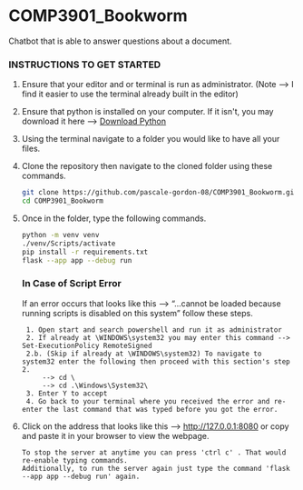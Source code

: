 # COMP3901_Bookworm
Chatbot that is able to answer questions about a document.

### INSTRUCTIONS TO GET STARTED
1. Ensure that your editor and or terminal is run as administrator. (Note --> I find it easier to use the terminal already built in the editor)
2. Ensure that python is installed on your computer. If it isn't, you may download it here --> [Download Python](https://www.python.org/downloads/) 
3. Using the terminal navigate to a folder you would like to have all your files.
4. Clone the repository then navigate to the cloned folder using these commands.
    ```bash
    git clone https://github.com/pascale-gordon-08/COMP3901_Bookworm.git
    cd COMP3901_Bookworm
    ```
5. Once in the folder, type the following commands.
    ```bash
    python -m venv venv
    ./venv/Scripts/activate
    pip install -r requirements.txt
    flask --app app --debug run
    ```
    ### In Case of Script Error
    
    If an error occurs that looks like this --> “...cannot be loaded because running scripts is disabled on this system” follow these steps.
    
        1. Open start and search powershell and run it as administrator
        2. If already at \WINDOWS\system32 you may enter this command --> Set-ExecutionPolicy RemoteSigned
        2.b. (Skip if already at \WINDOWS\system32) To navigate to system32 enter the following then proceed with this section's step 2.
            --> cd \
            --> cd .\Windows\System32\
        3. Enter Y to accept
        4. Go back to your terminal where you received the error and re-enter the last command that was typed before you got the error.
       
6. Click on the address that looks like this --> http://127.0.0.1:8080 or copy and paste it in your browser to view the webpage.
    ```
    To stop the server at anytime you can press 'ctrl c' . That would re-enable typing commands.
    Additionally, to run the server again just type the command 'flask --app app --debug run' again.
   ```
